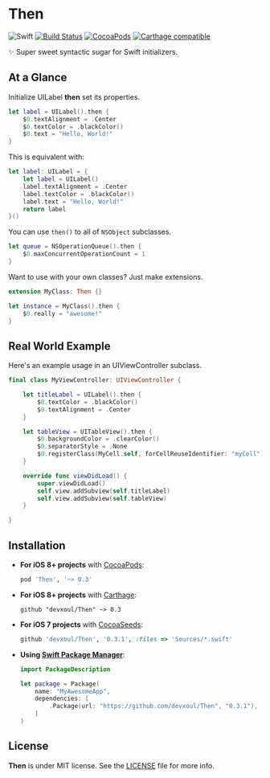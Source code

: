 Then
====

![Swift](https://img.shields.io/badge/Swift-2.1-orange.svg)
[![Build Status](https://travis-ci.org/devxoul/Then.svg)](https://travis-ci.org/devxoul/Then)
[![CocoaPods](http://img.shields.io/cocoapods/v/Then.svg)](https://cocoapods.org/pods/Then)
[![Carthage compatible](https://img.shields.io/badge/Carthage-compatible-4BC51D.svg?style=flat)](https://github.com/Carthage/Carthage)

✨ Super sweet syntactic sugar for Swift initializers.


At a Glance
-----------

Initialize UILabel **then** set its properties.

```swift
let label = UILabel().then {
    $0.textAlignment = .Center
    $0.textColor = .blackColor()
    $0.text = "Hello, World!"
}
```

This is equivalent with:

```swift
let label: UILabel = {
    let label = UILabel()
    label.textAlignment = .Center
    label.textColor = .blackColor()
    label.text = "Hello, World!"
    return label
}()
```

You can use `then()` to all of `NSObject` subclasses.

```swift
let queue = NSOperationQueue().then {
    $0.maxConcurrentOperationCount = 1
}
```

Want to use with your own classes? Just make extensions.

```swift
extension MyClass: Then {}

let instance = MyClass().then {
    $0.really = "awesome!"
}
```


Real World Example
------------------

Here's an example usage in an UIViewController subclass.

```swift
final class MyViewController: UIViewController {

    let titleLabel = UILabel().then {
        $0.textColor = .blackColor()
        $0.textAlignment = .Center
    }

    let tableView = UITableView().then {
        $0.backgroundColor = .clearColor()
        $0.separatorStyle = .None
        $0.registerClass(MyCell.self, forCellReuseIdentifier: "myCell")
    }

    override func viewDidLoad() {
        super.viewDidLoad()
        self.view.addSubview(self.titleLabel)
        self.view.addSubview(self.tableView)
    }

}
```


Installation
------------

- **For iOS 8+ projects** with [CocoaPods](https://cocoapods.org):

    ```ruby
    pod 'Then', '~> 0.3'
    ```

- **For iOS 8+ projects** with [Carthage](https://github.com/Carthage/Carthage):

    ```
    github "devxoul/Then" ~> 0.3
    ```

- **For iOS 7 projects** with [CocoaSeeds](https://github.com/devxoul/CocoaSeeds):

    ```ruby
    github 'devxoul/Then', '0.3.1', :files => 'Sources/*.swift'
    ```

- **Using [Swift Package Manager](https://swift.org/package-manager)**:

    ```swift
    import PackageDescription

    let package = Package(
        name: "MyAwesomeApp",
        dependencies: [
            .Package(url: "https://github.com/devxoul/Then", "0.3.1"),
        ]
    )
    ```

License
-------

**Then** is under MIT license. See the [LICENSE](LICENSE) file for more info.
